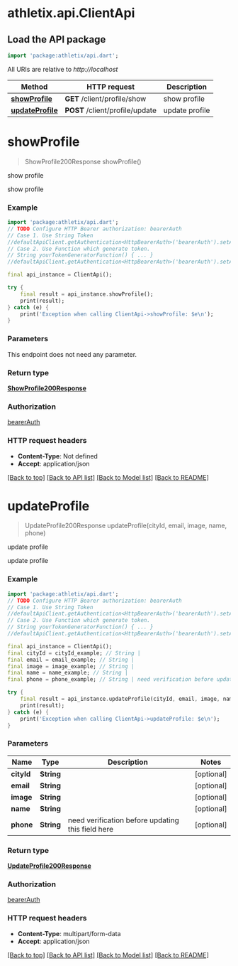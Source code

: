 # athletix.api.ClientApi

## Load the API package
```dart
import 'package:athletix/api.dart';
```

All URIs are relative to *http://localhost*

Method | HTTP request | Description
------------- | ------------- | -------------
[**showProfile**](ClientApi.md#showprofile) | **GET** /client/profile/show | show profile
[**updateProfile**](ClientApi.md#updateprofile) | **POST** /client/profile/update | update profile


# **showProfile**
> ShowProfile200Response showProfile()

show profile

show profile

### Example
```dart
import 'package:athletix/api.dart';
// TODO Configure HTTP Bearer authorization: bearerAuth
// Case 1. Use String Token
//defaultApiClient.getAuthentication<HttpBearerAuth>('bearerAuth').setAccessToken('YOUR_ACCESS_TOKEN');
// Case 2. Use Function which generate token.
// String yourTokenGeneratorFunction() { ... }
//defaultApiClient.getAuthentication<HttpBearerAuth>('bearerAuth').setAccessToken(yourTokenGeneratorFunction);

final api_instance = ClientApi();

try {
    final result = api_instance.showProfile();
    print(result);
} catch (e) {
    print('Exception when calling ClientApi->showProfile: $e\n');
}
```

### Parameters
This endpoint does not need any parameter.

### Return type

[**ShowProfile200Response**](ShowProfile200Response.md)

### Authorization

[bearerAuth](../README.md#bearerAuth)

### HTTP request headers

 - **Content-Type**: Not defined
 - **Accept**: application/json

[[Back to top]](#) [[Back to API list]](../README.md#documentation-for-api-endpoints) [[Back to Model list]](../README.md#documentation-for-models) [[Back to README]](../README.md)

# **updateProfile**
> UpdateProfile200Response updateProfile(cityId, email, image, name, phone)

update profile

update profile

### Example
```dart
import 'package:athletix/api.dart';
// TODO Configure HTTP Bearer authorization: bearerAuth
// Case 1. Use String Token
//defaultApiClient.getAuthentication<HttpBearerAuth>('bearerAuth').setAccessToken('YOUR_ACCESS_TOKEN');
// Case 2. Use Function which generate token.
// String yourTokenGeneratorFunction() { ... }
//defaultApiClient.getAuthentication<HttpBearerAuth>('bearerAuth').setAccessToken(yourTokenGeneratorFunction);

final api_instance = ClientApi();
final cityId = cityId_example; // String | 
final email = email_example; // String | 
final image = image_example; // String | 
final name = name_example; // String | 
final phone = phone_example; // String | need verification before updating this field here

try {
    final result = api_instance.updateProfile(cityId, email, image, name, phone);
    print(result);
} catch (e) {
    print('Exception when calling ClientApi->updateProfile: $e\n');
}
```

### Parameters

Name | Type | Description  | Notes
------------- | ------------- | ------------- | -------------
 **cityId** | **String**|  | [optional] 
 **email** | **String**|  | [optional] 
 **image** | **String**|  | [optional] 
 **name** | **String**|  | [optional] 
 **phone** | **String**| need verification before updating this field here | [optional] 

### Return type

[**UpdateProfile200Response**](UpdateProfile200Response.md)

### Authorization

[bearerAuth](../README.md#bearerAuth)

### HTTP request headers

 - **Content-Type**: multipart/form-data
 - **Accept**: application/json

[[Back to top]](#) [[Back to API list]](../README.md#documentation-for-api-endpoints) [[Back to Model list]](../README.md#documentation-for-models) [[Back to README]](../README.md)


